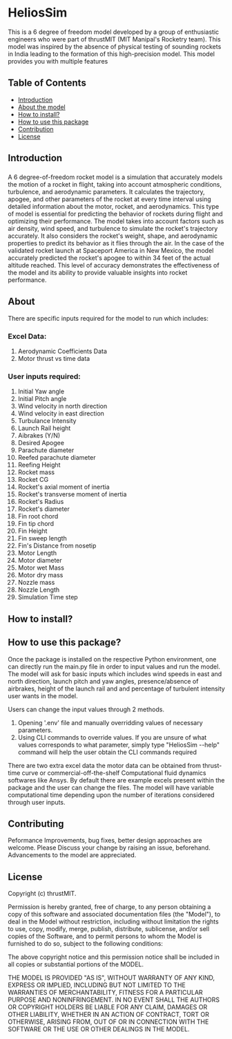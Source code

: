 # HeliosSim


This is a 6 degree of freedom model developed by a group of enthusiastic engineers who were part of thrustMIT (MIT Manipal's Rocketry team). This model was inspired by the absence of physical testing of sounding rockets in India leading to the formation of this high-precision model. This model provides you with multiple features

## Table of Contents

- [Introduction](#introduction)
- [About the model](#about)
- [How to install?](#install)
- [How to use this package](#package)
- [Contribution](#contributing)
- [License](#license)

## Introduction

### 
A 6 degree-of-freedom rocket model is a simulation that accurately models the motion of a rocket in flight, taking into account atmospheric conditions, turbulence, and aerodynamic parameters. It calculates the trajectory, apogee, and other parameters of the rocket at every time interval using detailed information about the motor, rocket, and aerodynamics.
This type of model is essential for predicting the behavior of rockets during flight and optimizing their performance. The model takes into account factors such as air density, wind speed, and turbulence to simulate the rocket's trajectory accurately. It also considers the rocket's weight, shape, and aerodynamic properties to predict its behavior as it flies through the air. 
In the case of the validated rocket launch at Spaceport America in New Mexico, the model accurately predicted the rocket's apogee to within 34 feet of the actual altitude reached. This level of accuracy demonstrates the effectiveness of the model and its ability to provide valuable insights into rocket performance.

## About
There are specific inputs required for the model to run which includes:
### Excel Data:
1) Aerodynamic Coefficients Data
2) Motor thrust vs time data

### User inputs required:
1) Initial Yaw angle                            
2) Initial Pitch angle
3) Wind velocity in north direction 
4) Wind velocity in east direction           
5) Turbulance Intensity
6) Launch Rail height                        
7) Aibrakes (Y/N)   
8) Desired Apogee                           
9) Parachute diameter  
10) Reefed parachute diameter                      
11) Reefing Height  
12) Rocket mass                          
13) Rocket CG     
14) Rocket's axial moment of inertia                           
15) Rocket's transverse moment of inertia     
17) Rocket's Radius    
18) Rocket's diameter                        
19) Fin root chord    
20) Fin tip chord                        
21) Fin Height   
22) Fin sweep length                              
23) Fin's Distance from nosetip  
24) Motor Length            
25) Motor diameter   
26) Motor wet Mass                           
27) Motor dry mass 
28) Nozzle mass
29) Nozzle Length  
30) Simulation Time step       


## How to install?


## How to use this package?
Once the package is installed on the respective Python environment, one can directly run the main.py file in order to input values and run the model. The model will ask for basic inputs which includes wind speeds in east and north direction, launch pitch and yaw angles, presence/absence of airbrakes, height of the launch rail and and percentage of turbulent intensity user wants in the model. 

Users can change the input values through 2 methods.
1) Opening '.env' file and manually overridding values of necessary parameters. 
2) Using CLI commands to override values. If you are unsure of what values corresponds to what parameter, simply type "HeliosSim --help" command will help the user obtain the CLI commands required
  
There are two extra  excel data the motor data can be obtained from thrust-time curve or commercial-off-the-shelf Computational fluid dynamics softwares like Ansys. By default there are example excels present within the package and the user can change the files. The model will have variable computational time depending upon the number of iterations considered through user inputs. 

## Contributing

Peformance Improvements, bug fixes, better design approaches are welcome. Please Discuss your change by raising an issue, beforehand. Advancements to the model are appreciated. 


## License
Copyright (c) thrustMIT.

Permission is hereby granted, free of charge, to any person obtaining a copy of this software and associated documentation files (the "Model"), to deal in the Model without restriction, including without limitation the rights to use, copy, modify, merge, publish, distribute, sublicense, and/or sell copies of the Software, and to permit persons to whom the Model is furnished to do so, subject to the following conditions:

The above copyright notice and this permission notice shall be included in all copies or substantial portions of the MODEL.

THE MODEL IS PROVIDED "AS IS", WITHOUT WARRANTY OF ANY KIND, EXPRESS OR IMPLIED, INCLUDING BUT NOT LIMITED TO THE WARRANTIES OF MERCHANTABILITY, FITNESS FOR A PARTICULAR PURPOSE AND NONINFRINGEMENT. IN NO EVENT SHALL THE AUTHORS OR COPYRIGHT HOLDERS BE LIABLE FOR ANY CLAIM, DAMAGES OR OTHER LIABILITY, WHETHER IN AN ACTION OF CONTRACT, TORT OR OTHERWISE, ARISING FROM, OUT OF OR IN CONNECTION WITH THE SOFTWARE OR THE USE OR OTHER DEALINGS IN THE MODEL.

